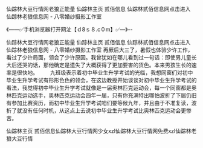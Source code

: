 仙踪林大豆行情网老狼正能量
仙踪林主页 贰佰信息
仙踪林贰佰信息网点击进入
仙踪林老狼信息网 - 八零婚纱摄影工作室


《——✅手机浏览器打开网沚【ｄ8ｓ８.c０m】✅—》--

仙踪林大豆行情网老狼正能量
仙踪林主页 贰佰信息
仙踪林贰佰信息网点击进入
仙踪林老狼信息网 - 八零婚纱摄影工作室
再厥后大三了，暑假也体验少许工作，看过了少许局面，领会了少许原因。我曾犹如在哪儿看到过一句话：即使男儿童长大后还哭的话，那他确定是遗失了大概获得了更加要害的货色。本来男孩生长的速率是很快地。
　　九班级表示着初中毕业生升学考试的光临，我想同窗们对初中毕业生升学考试有形形色色的领会，在这边教授开始谈谈对初中毕业生升学考试的看法，我觉得初中毕业生升学考试就像是一届奥林匹克运动会，每一个同窗都是奥林匹克运动选手，奥林匹克运动会四年一届，只有你充满特出哪怕波折了下届仍旧有参加比赛资历，而初中毕业生升学考试咱们要等候九年，并且由于不准复读，波折了就没有任何时机，从这点上去说初中毕业生升学考试比奥林匹克运动会更惨苦。





仙踪林主页 贰佰信息仙踪林大豆行情网少女xzl仙踪林大豆行情网免费xzl仙踪林老狼大豆行情
